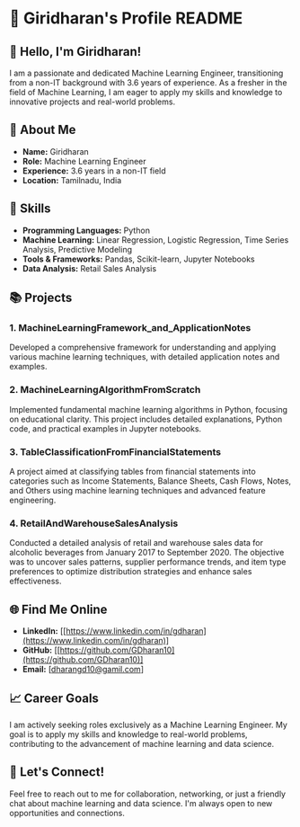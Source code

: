 # 💼 Giridharan's Profile README

## 👋 Hello, I'm Giridharan!

I am a passionate and dedicated Machine Learning Engineer, transitioning from a non-IT background with 3.6 years of experience. As a fresher in the field of Machine Learning, I am eager to apply my skills and knowledge to innovative projects and real-world problems.

## 🌟 About Me

- **Name:** Giridharan
- **Role:** Machine Learning Engineer
- **Experience:** 3.6 years in a non-IT field
- **Location:** Tamilnadu, India

## 🔧 Skills

- **Programming Languages:** Python
- **Machine Learning:** Linear Regression, Logistic Regression, Time Series Analysis, Predictive Modeling
- **Tools & Frameworks:** Pandas, Scikit-learn, Jupyter Notebooks
- **Data Analysis:** Retail Sales Analysis

## 📚 Projects

### 1. MachineLearningFramework_and_ApplicationNotes
Developed a comprehensive framework for understanding and applying various machine learning techniques, with detailed application notes and examples.

### 2. MachineLearningAlgorithmFromScratch
Implemented fundamental machine learning algorithms in Python, focusing on educational clarity. This project includes detailed explanations, Python code, and practical examples in Jupyter notebooks.

### 3. TableClassificationFromFinancialStatements
A project aimed at classifying tables from financial statements into categories such as Income Statements, Balance Sheets, Cash Flows, Notes, and Others using machine learning techniques and advanced feature engineering.

### 4. RetailAndWarehouseSalesAnalysis
Conducted a detailed analysis of retail and warehouse sales data for alcoholic beverages from January 2017 to September 2020. The objective was to uncover sales patterns, supplier performance trends, and item type preferences to optimize distribution strategies and enhance sales effectiveness.

## 🌐 Find Me Online

- **LinkedIn:** [[https://www.linkedin.com/in/gdharan](https://www.linkedin.com/in/gdharan)]
- **GitHub:** [[https://github.com/GDharan10](https://github.com/GDharan10)]
- **Email:** [dharangd10@gamil.com]

## 📈 Career Goals

I am actively seeking roles exclusively as a Machine Learning Engineer. My goal is to apply my skills and knowledge to real-world problems, contributing to the advancement of machine learning and data science.

## 💬 Let's Connect!

Feel free to reach out to me for collaboration, networking, or just a friendly chat about machine learning and data science. I'm always open to new opportunities and connections.
